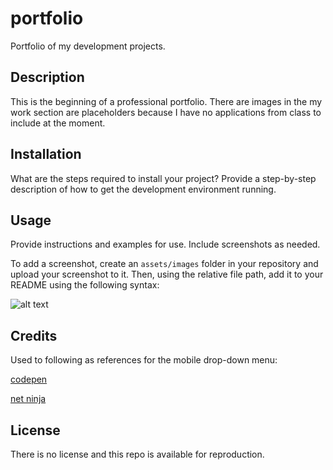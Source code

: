 # portfolio
Portfolio of my development projects.

## Description

This is the beginning of a professional portfolio. There are images in the my work section are placeholders because I have no applications from class to include at the moment.

## Installation

What are the steps required to install your project? Provide a step-by-step description of how to get the development environment running.

## Usage

Provide instructions and examples for use. Include screenshots as needed.

To add a screenshot, create an `assets/images` folder in your repository and upload your screenshot to it. Then, using the relative file path, add it to your README using the following syntax:

![alt text](assets/images/screenshot.png)

## Credits

Used to following as references for the mobile drop-down menu: 

[codepen](https://codepen.io/taufik-nurrohman/pen/kKVrrE)

[net ninja](https://www.youtube.com/watch?v=FDh7Mdl2oww&list=PL4cUxeGkcC9g9Vh9MAA-XKnfJsWZnPZFw&index=9&themeRefresh=1)

## License

There is no license and this repo is available for reproduction.
